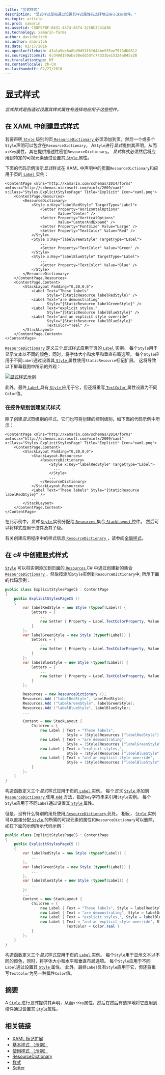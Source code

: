 ```yaml
---
title: "显式样式"
description: "显式样式是指通过设置其样式属性有选择地应用于这些控件。"
ms.topic: article
ms.prod: xamarin
ms.assetid: C0DF9F8F-B431-4374-A574-325BC3C41A3B
ms.technology: xamarin-forms
author: davidbritch
ms.author: dabritch
ms.date: 02/17/2016
ms.openlocfilehash: 43a1a5ee6a8bd9d53f6fd44be935ae7573db6812
ms.sourcegitcommit: 6cd40d190abe38edd50fc74331be15324a845a28
ms.translationtype: MT
ms.contentlocale: zh-CN
ms.lasthandoff: 02/27/2018
---
```

# <a name="explicit-styles"></a>显式样式

_显式样式是指通过设置其样式属性有选择地应用于这些控件。_

## <a name="creating-an-explicit-style-in-xaml"></a>在 XAML 中创建显式样式

若要声明[ `Style` ](https://developer.xamarin.com/api/type/Xamarin.Forms.Style/)级别的页[ `ResourceDictionary` ](https://developer.xamarin.com/api/type/Xamarin.Forms.ResourceDictionary/)必须添加到页，然后一个或多个`Style`声明可以包含在`ResourceDictionary`。 A`Style`进行*显式*提供其声明，从而`x:Key`属性，其在提供描述性密钥`ResourceDictionary`。 *显式*样式必须然后将应用到特定的可视元素通过设置其[ `Style` ](https://developer.xamarin.com/api/property/Xamarin.Forms.VisualElement.Style/)属性。

下面的代码示例演示*显式*样式在 XAML 中声明中的页面`ResourceDictionary`和应用于页的[ `Label` ](https://developer.xamarin.com/api/type/Xamarin.Forms.Label/)实例：

```xaml
<ContentPage xmlns="http://xamarin.com/schemas/2014/forms" xmlns:x="http://schemas.microsoft.com/winfx/2009/xaml" x:Class="Styles.ExplicitStylesPage" Title="Explicit" Icon="xaml.png">
    <ContentPage.Resources>
        <ResourceDictionary>
            <Style x:Key="labelRedStyle" TargetType="Label">
                <Setter Property="HorizontalOptions"
                        Value="Center" />
                <Setter Property="VerticalOptions"
                        Value="CenterAndExpand" />
                <Setter Property="FontSize" Value="Large" />
                <Setter Property="TextColor" Value="Red" />
            </Style>
            <Style x:Key="labelGreenStyle" TargetType="Label">
                ...
                <Setter Property="TextColor" Value="Green" />
            </Style>
            <Style x:Key="labelBlueStyle" TargetType="Label">
                ...
                <Setter Property="TextColor" Value="Blue" />
            </Style>
        </ResourceDictionary>
    </ContentPage.Resources>
    <ContentPage.Content>
        <StackLayout Padding="0,20,0,0">
            <Label Text="These labels"
                   Style="{StaticResource labelRedStyle}" />
            <Label Text="are demonstrating"
                   Style="{StaticResource labelGreenStyle}" />
            <Label Text="explicit styles,"
                   Style="{StaticResource labelBlueStyle}" />
            <Label Text="and an explicit style override"
                   Style="{StaticResource labelBlueStyle}"
                   TextColor="Teal" />
        </StackLayout>
    </ContentPage.Content>
</ContentPage>
```

[ `ResourceDictionary` ](https://developer.xamarin.com/api/type/Xamarin.Forms.ResourceDictionary/)定义三个*显式*样式应用于页的[ `Label` ](https://developer.xamarin.com/api/type/Xamarin.Forms.Label/)实例。 每个`Style`用于显示文本以不同的颜色，同时，将字体大小和水平和垂直布局选项。 每个`Style`应用于不同`Label`通过设置其[ `Style` ](https://developer.xamarin.com/api/property/Xamarin.Forms.VisualElement.Style/)属性使用`StaticResource`标记扩展。 这将导致以下屏幕截图中所示的外观：

[![](explicit-images/explicit-styles.png "显式样式示例")](explicit-images/explicit-styles-large.png "显式样式示例")

此外，最终[ `Label` ](https://developer.xamarin.com/api/type/Xamarin.Forms.Label/)具有[ `Style` ](https://developer.xamarin.com/api/type/Xamarin.Forms.Style/)应用于它，但还将重写[ `TextColor` ](https://developer.xamarin.com/api/property/Xamarin.Forms.Label.TextColor/)属性设置为不同`Color`值。

### <a name="creating-an-explicit-style-at-the-control-level"></a>在控件级别创建显式样式

除了创建*显式*页级别的样式，它们也可将创建的控制级别，如下面的代码示例中所示：

```xaml
<ContentPage xmlns="http://xamarin.com/schemas/2014/forms" xmlns:x="http://schemas.microsoft.com/winfx/2009/xaml" x:Class="Styles.ExplicitStylesPage" Title="Explicit" Icon="xaml.png">
    <ContentPage.Content>
        <StackLayout Padding="0,20,0,0">
            <StackLayout.Resources>
                <ResourceDictionary>
                    <Style x:Key="labelRedStyle" TargetType="Label">
                      ...
                    </Style>
                    ...
                </ResourceDictionary>
            </StackLayout.Resources>
            <Label Text="These labels" Style="{StaticResource labelRedStyle}" />
            ...
        </StackLayout>
    </ContentPage.Content>
</ContentPage>
```

在此示例中，*显式* [ `Style` ](https://developer.xamarin.com/api/type/Xamarin.Forms.Style/)实例分配给[ `Resources` ](https://developer.xamarin.com/api/property/Xamarin.Forms.VisualElement.Resources/)集合[ `StackLayout` ](https://developer.xamarin.com/api/type/Xamarin.Forms.StackLayout/)控件。 然后可以将样式应用于控件及其子级。

有关创建应用程序中的样式信息[ `ResourceDictionary` ](https://developer.xamarin.com/api/type/Xamarin.Forms.ResourceDictionary/)，请参阅[全局样式](~/xamarin-forms/user-interface/styles/application.md)。

## <a name="creating-an-explicit-style-in-c35"></a>在 c&#35; 中创建显式样式

[`Style`](https://developer.xamarin.com/api/type/Xamarin.Forms.Style/) 可以将实例添加到页面的[ `Resources` ](https://developer.xamarin.com/api/property/Xamarin.Forms.VisualElement.Resources/) C# 中通过创建新的集合[ `ResourceDictionary` ](https://developer.xamarin.com/api/type/Xamarin.Forms.ResourceDictionary/)，然后按添加`Style`实例到`ResourceDictionary`中, 所示下面的代码示例：

```csharp
public class ExplicitStylesPageCS : ContentPage
{
    public ExplicitStylesPageCS ()
    {
        var labelRedStyle = new Style (typeof(Label)) {
            Setters = {
                ...
                new Setter { Property = Label.TextColorProperty, Value = Color.Red  }
            }
        };
        var labelGreenStyle = new Style (typeof(Label)) {
            Setters = {
                ...
                new Setter { Property = Label.TextColorProperty, Value = Color.Green }
            }
        };
        var labelBlueStyle = new Style (typeof(Label)) {
            Setters = {
                ...
                new Setter { Property = Label.TextColorProperty, Value = Color.Blue }
            }
        };

        Resources = new ResourceDictionary ();
        Resources.Add ("labelRedStyle", labelRedStyle);
        Resources.Add ("labelGreenStyle", labelGreenStyle);
        Resources.Add ("labelBlueStyle", labelBlueStyle);
        ...

        Content = new StackLayout {
            Children = {
                new Label { Text = "These labels",
                            Style = (Style)Resources ["labelRedStyle"] },
                new Label { Text = "are demonstrating",
                            Style = (Style)Resources ["labelGreenStyle"] },
                new Label { Text = "explicit styles,",
                            Style = (Style)Resources ["labelBlueStyle"] },
                new Label { Text = "and an explicit style override",
                            Style = (Style)Resources ["labelBlueStyle"], TextColor = Color.Teal }
            }
        };
    }
}
```

构造函数定义三个*显式*样式应用于页的[ `Label` ](https://developer.xamarin.com/api/type/Xamarin.Forms.Label/)实例。 每个*显式* [ `Style` ](https://developer.xamarin.com/api/type/Xamarin.Forms.Style/)添加到[ `ResourceDictionary` ](https://developer.xamarin.com/api/type/Xamarin.Forms.ResourceDictionary/)使用[ `Add` ](https://developer.xamarin.com/api/member/Xamarin.Forms.ResourceDictionary.Add/p/System.String/System.Object/)方法，指定`key`字符串来引用`Style`实例。 每个`Style`应用于不同`Label`通过设置其[ `Style` ](https://developer.xamarin.com/api/property/Xamarin.Forms.VisualElement.Style/)属性。

但是，没有什么特别的用处使用[ `ResourceDictionary` ](https://developer.xamarin.com/api/type/Xamarin.Forms.ResourceDictionary/)此处。 相反， [ `Style` ](https://developer.xamarin.com/api/type/Xamarin.Forms.Style/)实例可以直接分配[ `Style` ](https://developer.xamarin.com/api/property/Xamarin.Forms.VisualElement.Style/)的所需的可视元素的属性和`ResourceDictionary`可以删除，如在下面的示例所示代码示例：

```csharp
public class ExplicitStylesPageCS : ContentPage
{
    public ExplicitStylesPageCS ()
    {
        var labelRedStyle = new Style (typeof(Label)) {
            ...
        };
        var labelGreenStyle = new Style (typeof(Label)) {
            ...
        };
        var labelBlueStyle = new Style (typeof(Label)) {
            ...
        };
        ...
        Content = new StackLayout {
            Children = {
                new Label { Text = "These labels", Style = labelRedStyle },
                new Label { Text = "are demonstrating", Style = labelGreenStyle },
                new Label { Text = "explicit styles,", Style = labelBlueStyle },
                new Label { Text = "and an explicit style override", Style = labelBlueStyle,
                            TextColor = Color.Teal }
            }
        };
    }
}
```

构造函数定义三个*显式*样式应用于页的[ `Label` ](https://developer.xamarin.com/api/type/Xamarin.Forms.Label/)实例。 每个`Style`用于显示文本以不同的颜色，同时，将字体大小和水平和垂直布局选项。 每个`Style`应用于不同`Label`通过设置其[ `Style` ](https://developer.xamarin.com/api/property/Xamarin.Forms.VisualElement.Style/)属性。 此外，最终`Label`具有`Style`应用于它，但还将重写`TextColor`为另一种属性`Color`值。

## <a name="summary"></a>摘要

A [ `Style` ](https://developer.xamarin.com/api/type/Xamarin.Forms.Style/)进行*显式*提供其声明，从而`x:Key`属性，然后在然后有选择地将它应用到控件通过设置其[ `Style`](https://developer.xamarin.com/api/property/Xamarin.Forms.VisualElement.Style/)属性。



## <a name="related-links"></a>相关链接

- [XAML 标记扩展](~/xamarin-forms/xaml/xaml-basics/xaml-markup-extensions.md)
- [基本样式 （示例）](https://developer.xamarin.com/samples/xamarin-forms/UserInterface/Styles/BasicStyles/)
- [使用样式 （示例）](https://developer.xamarin.com/samples/xamarin-forms/WorkingWithStyles/)
- [ResourceDictionary](https://developer.xamarin.com/api/type/Xamarin.Forms.ResourceDictionary/)
- [样式](https://developer.xamarin.com/api/type/Xamarin.Forms.Style/)
- [Setter](https://developer.xamarin.com/api/type/Xamarin.Forms.Setter/)
